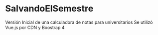 # SalvandoElSemestre
Versión Inicial de una calculadora de notas para universitarios
Se utilizó Vue.js por CDN y Boostrap 4
